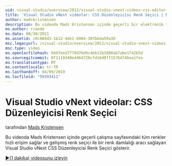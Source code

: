 ```yaml
---
uid: visual-studio/overview/2012/visual-studio-vnext-videos-css-editor-color-picker
title: 'Visual Studio vNext videolar: CSS Düzenleyicisi Renk Seçici | Microsoft Docs'
author: madskristensen
description: Bu videoda Mads Kristensen içinde geçerli bir elektronik tabloda renkleri gösterir ve sağlayan Visual Studio vNext CSS Düzenleyicisi Renk Seçici gerçekleştirerek...
ms.author: riande
ms.date: 08/30/2011
ms.assetid: c0c084d3-1b12-4de1-b904-30fbbda59a30
msc.legacyurl: /visual-studio/overview/2012/visual-studio-vnext-videos-css-editor-color-picker
msc.type: video
ms.openlocfilehash: 6497eed7f70d76d9c4eb13b3d08ab7abe1f42b5d
ms.sourcegitcommit: 0f1119340e4464720cfd16d0ff15764746ea1fea
ms.translationtype: MT
ms.contentlocale: tr-TR
ms.lasthandoff: 04/09/2019
ms.locfileid: "59393411"
---
```

# <a name="visual-studio-vnext-videos-css-editor-color-picker"></a>Visual Studio vNext videolar: CSS Düzenleyicisi Renk Seçici

tarafından [Mads Kristensen](https://github.com/madskristensen)

Bu videoda Mads Kristensen içinde geçerli çalışma sayfasındaki tüm renkler hızlı erişim sağlar ve gelişmiş renk seçici ile bir renk damlalığı aracı sağlayan Visual Studio vNext CSS Düzenleyicisi Renk Seçici gösterir.

[&#9654;(1 dakika) videosunu izleyin](https://channel9.msdn.com/Blogs/ASP-NET-Site-Videos/visual-studio-vnext-videos-css-editor-color-picker)
